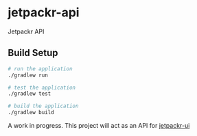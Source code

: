 # jetpackr-api
Jetpackr API

## Build Setup

```bash
# run the application
./gradlew run

# test the application
./gradlew test

# build the application
./gradlew build
```

A work in progress. This project will act as an API for [jetpackr-ui](https://github.com/jetpackr/jetpackr-ui "jetpackr-ui")